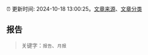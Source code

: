 :alarm_clock: 更新时间: 2024-10-18 13:00:25。[文章来源](/README.md)、[文章分类](/TAGS.md)

## 报告


> 关键字：`报告`、`月报`




